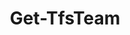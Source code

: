 ﻿---
title: Get-TfsTeam
breadcrumbs: [ "Team" ]
parent: "Team"
description: "Gets information about one or more teams. "
remarks: 
parameterSets: 
  "_All_": [ Collection, Current, Default, IncludeSettings, Project, QueryMembership, Team ] 
  "Get by team":  
    Team: 
      type: "object"  
      position: "0"  
    Collection: 
      type: "object"  
    IncludeSettings: 
      type: "SwitchParameter"  
    Project: 
      type: "object"  
    QueryMembership: 
      type: "SwitchParameter"  
  "Get current":  
    Current: 
      type: "SwitchParameter"  
      required: true  
    IncludeSettings: 
      type: "SwitchParameter"  
    QueryMembership: 
      type: "SwitchParameter"  
  "Get default team":  
    Default: 
      type: "SwitchParameter"  
      required: true  
    IncludeSettings: 
      type: "SwitchParameter"  
    QueryMembership: 
      type: "SwitchParameter" 
parameters: 
  - name: "Team" 
    description: "Specifies the team to return. Accepted values are its name, its ID, or a Microsoft.TeamFoundation.Core.WebApi.WebApiTeam object. Wildcards are supported. When omitted, all teams in the given team project are returned. " 
    globbing: false 
    position: 0 
    type: "object" 
    aliases: [ Name ] 
    defaultValue: "*" 
  - name: "Name" 
    description: "Specifies the team to return. Accepted values are its name, its ID, or a Microsoft.TeamFoundation.Core.WebApi.WebApiTeam object. Wildcards are supported. When omitted, all teams in the given team project are returned. This is an alias of the Team parameter." 
    globbing: false 
    position: 0 
    type: "object" 
    aliases: [ Name ] 
    defaultValue: "*" 
  - name: "QueryMembership" 
    description: "Get team members (fills the Members property with a list of Microsoft.VisualStudio.Services.WebApi.TeamMember objects). When omitted, only basic team information (such as name, description and ID) are returned. " 
    globbing: false 
    type: "SwitchParameter" 
    defaultValue: "False" 
  - name: "IncludeSettings" 
    description: "Gets the team's backlog settings (fills the Settings property with a Microsoft.TeamFoundation.Work.WebApi.TeamSetting object) " 
    globbing: false 
    type: "SwitchParameter" 
    defaultValue: "False" 
  - name: "Project" 
    description: "Specifies the name of the Team Project, its ID (a GUID), or a Microsoft.TeamFoundation.Core.WebApi.TeamProject object to connect to. When omitted, it defaults to the connection set by Connect-TfsTeamProject (if any). For more details, see the Get-TfsTeamProject cmdlet. " 
    globbing: false 
    pipelineInput: "true (ByValue)" 
    type: "object" 
  - name: "Collection" 
    description: "Specifies the URL to the Team Project Collection or Azure DevOps Organization to connect to, a TfsTeamProjectCollection object (Windows PowerShell only), or a VssConnection object. You can also connect to an Azure DevOps Services organizations by simply providing its name instead of the full URL. For more details, see the Get-TfsTeamProjectCollection cmdlet. When omitted, it defaults to the connection set by Connect-TfsTeamProjectCollection (if any). " 
    globbing: false 
    type: "object" 
  - name: "Current" 
    description: "Returns the team specified in the last call to Connect-TfsTeam (i.e. the \"current\" team) " 
    required: true 
    globbing: false 
    type: "SwitchParameter" 
    defaultValue: "False" 
  - name: "Default" 
    description: "Returns the default team in the given team project. " 
    required: true 
    globbing: false 
    type: "SwitchParameter" 
    defaultValue: "False"
inputs: 
  - type: "System.Object" 
    description: "Specifies the name of the Team Project, its ID (a GUID), or a Microsoft.TeamFoundation.Core.WebApi.TeamProject object to connect to. When omitted, it defaults to the connection set by Connect-TfsTeamProject (if any). For more details, see the Get-TfsTeamProject cmdlet. "
outputs: 
  - type: "Microsoft.TeamFoundation.Core.WebApi.WebApiTeam" 
    description: 
notes: 
relatedLinks: 
  - text: "Online Version:" 
    uri: "https://tfscmdlets.dev/docs/cmdlets/Team/Get-TfsTeam"
aliases: 
examples: 
---
